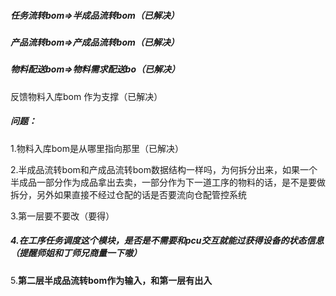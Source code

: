 ##### 任务流转bom=>半成品流转bom（已解决）

##### 产品流转bom=>产成品流转bom（已解决）

##### 物料配送bom=>物料需求配送bo（已解决）

反馈物料入库bom  作为支撑（已解决）



##### 问题：

1.物料入库bom是从哪里指向那里（已解决）

2.半成品流转bom和产成品流转bom数据结构一样吗，为何拆分出来，如果一个半成品一部分作为成品拿出去卖，一部分作为下一道工序的物料的话，是不是要做拆分，另外如果直接不经过仓配的话是否要流向仓配管控系统

3.第一层要不要改（要得）

##### 4.在工序任务调度这个模块，是否是不需要和pcu交互就能过获得设备的状态信息（提醒师姐和丁师兄商量一下嗷）

5.**第二层半成品流转bom作为输入，和第一层有出入**



